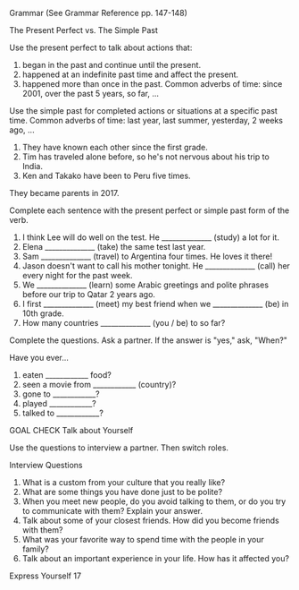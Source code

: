Grammar (See Grammar Reference pp. 147-148)

The Present Perfect vs. The Simple Past

Use the present perfect to talk about actions that:
1. began in the past and continue until the present.
2. happened at an indefinite past time and affect the present.
3. happened more than once in the past.
Common adverbs of time: since 2001, over the past 5 years, so far, ...

Use the simple past for completed actions or situations at a specific past time.
Common adverbs of time: last year, last summer, yesterday, 2 weeks ago, ...

1. They have known each other since the first grade.
2. Tim has traveled alone before, so he's not nervous about his trip to India.
3. Ken and Takako have been to Peru five times.

They became parents in 2017.

Complete each sentence with the present perfect or simple past form of the verb.

1. I think Lee will do well on the test. He ______________ (study) a lot for it.
2. Elena ______________ (take) the same test last year.
3. Sam ______________ (travel) to Argentina four times. He loves it there!
4. Jason doesn't want to call his mother tonight. He ______________ (call) her every night for the past week.
5. We ______________ (learn) some Arabic greetings and polite phrases before our trip to Qatar 2 years ago.
6. I first ______________ (meet) my best friend when we ______________ (be) in 10th grade.
7. How many countries ______________ (you / be) to so far?

Complete the questions. Ask a partner. If the answer is "yes," ask, "When?"

Have you ever...
1. eaten ____________ food?
2. seen a movie from ____________ (country)?
3. gone to ____________?
4. played ____________?
5. talked to ____________?

GOAL CHECK Talk about Yourself

Use the questions to interview a partner. Then switch roles.

Interview Questions
1. What is a custom from your culture that you really like?
2. What are some things you have done just to be polite?
3. When you meet new people, do you avoid talking to them, or do you try to communicate with them? Explain your answer.
4. Talk about some of your closest friends. How did you become friends with them?
5. What was your favorite way to spend time with the people in your family?
6. Talk about an important experience in your life. How has it affected you?

Express Yourself 17